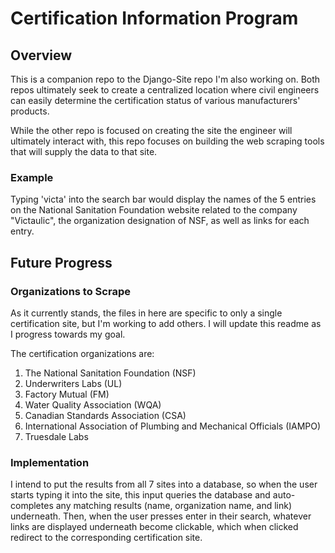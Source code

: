 # Certification Information Program

## Overview 

This is a companion repo to the Django-Site repo I'm also working on. Both repos ultimately seek 
to create a centralized location where civil engineers can easily determine the certification status of various manufacturers' products. 

While the other repo is focused on creating the site the engineer will ultimately interact with, 
this repo focuses on building the web scraping tools that will supply the data to that site.

### Example
Typing 'victa' into the search bar would display the names of the 5 entries on the National 
Sanitation Foundation website related to 
the company "Victaulic", the organization designation of NSF, as well as links for each entry.

## Future Progress
### Organizations to Scrape
As it currently stands, the files in here are specific to only a single certification site, but I'm 
working to add others. I will update this readme as I progress towards my goal. 

The certification organizations are:
1. The National Sanitation Foundation (NSF)
2. Underwriters Labs (UL)
3. Factory Mutual (FM)
4. Water Quality Association (WQA)
5. Canadian Standards Association (CSA)
6. International Association of Plumbing and Mechanical Officials (IAMPO)
7. Truesdale Labs


### Implementation
I intend to put the results from all 7 sites into a database, so when the user starts 
typing it into the site, this input queries the database and auto-completes any matching results 
(name, organization name, and link) underneath.
Then, when the user presses enter in their search, whatever links are displayed underneath become 
clickable, which when clicked redirect to the corresponding certification site.

 

